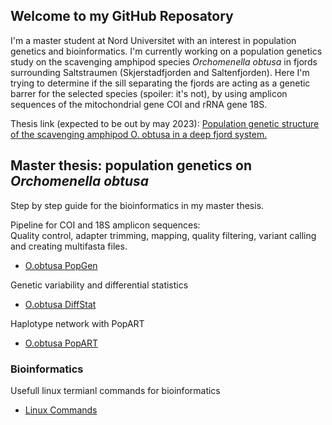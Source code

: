## Welcome to my GitHub Reposatory

I'm a master student at Nord Universitet with an interest in population genetics and bioinformatics. I'm currently working on a population genetics study on the scavenging amphipod species _Orchomenella obtusa_ in fjords surrounding Saltstraumen (Skjerstadfjorden and Saltenfjorden). Here I'm trying to determine if the sill separating the fjords are acting as a genetic barrer for the selected species (spoiler: it's not), by using amplicon sequences of the mitochondrial gene COI and rRNA gene 18S. </br>

Thesis link (expected to be out by may 2023): [Population genetic structure of the scavenging amphipod O. obtusa in a deep fjord system.](https://nordopen.nord.no/nord-xmlui/handle/11250/2731119)

## Master thesis: population genetics on _Orchomenella obtusa_

Step by step guide for the bioinformatics in my master thesis. </br>

Pipeline for COI and 18S amplicon sequences: <br/>
Quality control, adapter trimming, mapping, quality filtering, variant calling and creating multifasta files.

- [O.obtusa PopGen](Obtusa/obtusapopgen.md)

Genetic variability and differential statistics
- [O.obtusa DiffStat](Obtusa/DiffSeq.md)

Haplotype network with PopART
- [O.obtusa PopART](Obtusa/PopART.md)

### Bioinformatics

Usefull linux termianl commands for bioinformatics

- [Linux Commands](LinuxCommands.md)
